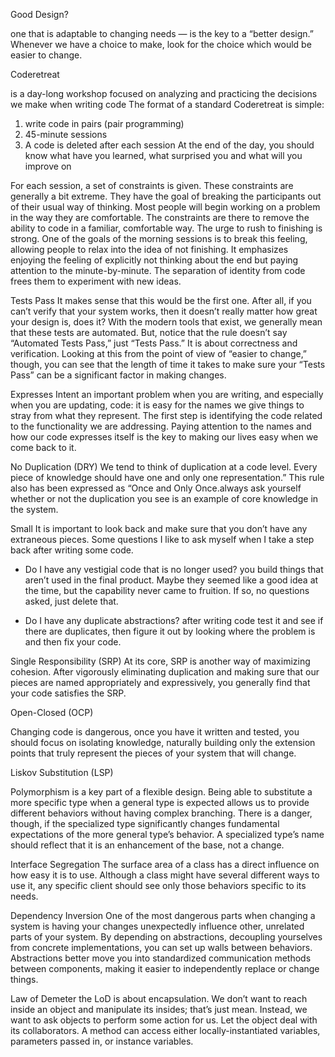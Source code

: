 Good Design?

one that is adaptable to changing needs — is the key to a “better design.” Whenever we have a choice to make, look for the choice which would be easier to change.

Coderetreat

is a day-long workshop focused on analyzing and practicing the decisions we make when writing code
The format of a standard Coderetreat is simple:

1. write code in pairs (pair programming)
2. 45-minute sessions
3. A code is deleted after each session
At the end of the day, you should know what have you learned, what surprised you and what will you improve on

For each session, a set of constraints is given. These constraints are generally a bit extreme. They have the goal of breaking the participants out of their usual way of thinking. Most people will begin working on a problem in the way they are comfortable. The constraints are there to remove the ability to code in a familiar, comfortable way. The urge to rush to finishing is strong. One of the goals of the morning sessions is to break this feeling, allowing people to relax into the idea of not finishing. It emphasizes enjoying the feeling of explicitly not thinking about the end but paying attention to the minute-by-minute. The separation of identity from code frees them to experiment with new ideas.


Tests Pass
It makes sense that this would be the first one. After all, if you can’t verify that your system works, then it doesn’t really matter how great your design is, does it? With the modern tools that exist, we generally mean that these tests are automated. But, notice that the rule doesn’t say “Automated Tests Pass,” just “Tests Pass.” It is about correctness and verification. Looking at this from the point of view of “easier to change,” though, you can see that the length of time it takes to make sure your “Tests Pass” can be a significant factor in making changes. 

Expresses Intent
 an important problem when you are writing, and especially when you are updating, code: it is easy for the names we give things to stray from what they represent. The first step is identifying the code related to the functionality we are addressing. Paying attention to the names and how our code expresses itself is the key to making our lives easy when we come back to it.

No Duplication (DRY)
We tend to think of duplication at a code level. Every piece of knowledge should have one and only one representation.” This rule also has been expressed as “Once and Only Once.always ask yourself whether or not the duplication you see is an example of core knowledge in the system.

Small
It is important to look back and make sure that you don’t have any extraneous pieces. Some questions I like to ask myself when I take a step back after writing some code.

* Do I have any vestigial code that is no longer used?
you build things that aren’t used in the final product. Maybe they seemed like a good idea at the time, but the capability never came to fruition. If so, no questions asked, just delete that.

* Do I have any duplicate abstractions?
 after writing code test it and see if there are duplicates, then figure it out by looking where the problem is and then fix your code.

Single Responsibility (SRP)
 At its core, SRP is another way of maximizing cohesion. After vigorously eliminating duplication and making sure that our pieces are named appropriately and expressively, you generally find that your code satisfies the SRP.

Open-Closed (OCP)

Changing code is dangerous, once you have it written and tested, you should focus on isolating knowledge, naturally building only the extension points that truly represent the pieces of your system that will change.

Liskov Substitution (LSP)

Polymorphism is a key part of a flexible design. Being able to substitute a more specific type when a general type is expected allows us to provide different behaviors without having complex branching. There is a danger, though, if the specialized type significantly changes fundamental expectations of the more general type’s behavior. A specialized type’s name should reflect that it is an enhancement of the base, not a change.

Interface Segregation
The surface area of a class has a direct influence on how easy it is to use. Although a class might have several different ways to use it, any specific client should see only those behaviors specific to its needs.

Dependency Inversion
One of the most dangerous parts when changing a system is having your changes unexpectedly influence other, unrelated parts of your system. By depending on abstractions, decoupling yourselves from concrete implementations, you can set up walls between behaviors. Abstractions better move you into standardized communication methods between components, making it easier to independently replace or change things.


Law of Demeter
the LoD is about encapsulation. We don’t want to reach inside an object and manipulate its insides; that’s just mean. Instead, we want to ask objects to perform some action for us. Let the object deal with its collaborators. A method can access either locally-instantiated variables, parameters passed in, or instance variables.
